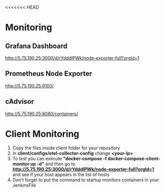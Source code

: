 <<<<<<< HEAD
# Monitoring 

## Grafana Dashboard 
http://5.75.190.25:3000/d/rYdddlPWk/node-exporter-full?orgId=1

## Prometheus Node Exporter
http://5.75.190.25:9100/

## cAdvisor 
http://5.75.190.25:8080/containers/

# Client Monitoring
1. Copy the files inside client folder for your repository 
2. In **client/configs/otel-collector-config** change **&lt;your-ip&gt;**
3. To test you can execute **"docker-compose -f docker-compose-client-monitor up -d"**  and then go to **http://5.75.190.25:3000/d/rYdddlPWk/node-exporter-full?orgId=1** and see if your host appears in the list of hosts 
4. Don't forget to put the command to startup monitors containers in your JenkinsFile  

